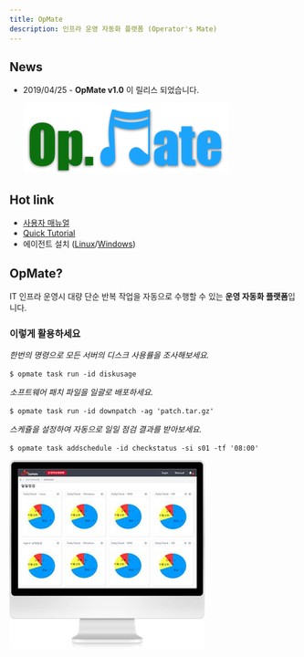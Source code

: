```yaml
---
title: OpMate
description: 인프라 운영 자동화 플랫폼 (Operator's Mate)
---
```


## News

- 2019/04/25 - **OpMate v1.0** 이 릴리스 되었습니다.

  ![Alt text](/img/opmate-small.png)

## Hot link

- [사용자 매뉴얼](/document/Overview.md)
- [Quick Tutorial](/document/QuickTutorial.md)
- 에이전트 설치 ([Linux](/document/InstallAgentLinux.md)/[Windows](/document/InstallAgentWindows.md))

## OpMate?

IT 인프라 운영시 대량 단순 반복 작업을 자동으로 수행할 수 있는 **운영 자동화 플랫폼**입니다.

### 이렇게 활용하세요

*한번의 명령으로 모든 서버의 디스크 사용률을 조사해보세요.*

`$ opmate task run -id diskusage`

*소프트웨어 패치 파일을 일괄로 배포하세요.*

`$ opmate task run -id downpatch -ag 'patch.tar.gz'`

*스케쥴을 설정하여 자동으로 일일 점검 결과를 받아보세요.*

`$ opmate task addschedule -id checkstatus -si s01 -tf '08:00'`

![Alt text](/img/dashboard.jpg)
